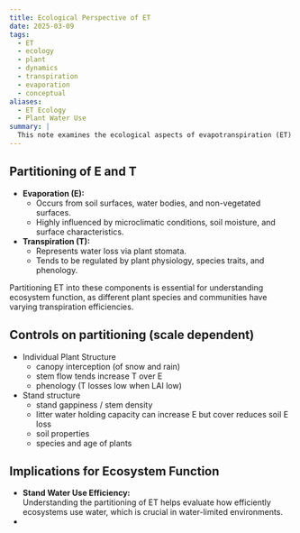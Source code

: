 ```yaml
---
title: Ecological Perspective of ET
date: 2025-03-09
tags:
  - ET
  - ecology
  - plant
  - dynamics
  - transpiration
  - evaporation
  - conceptual
aliases:
  - ET Ecology
  - Plant Water Use
summary: |
  This note examines the ecological aspects of evapotranspiration (ET) with an emphasis on how evaporation and transpiration are partitioned in ecosystems, and the influence of plant dynamics and species-specific traits on water use.
---
```




## Partitioning of E and T
- **Evaporation (E):**
  - Occurs from soil surfaces, water bodies, and non-vegetated surfaces.
  - Highly influenced by microclimatic conditions, soil moisture, and surface characteristics.
- **Transpiration (T):**
  - Represents water loss via plant stomata.
  - Tends to be regulated by plant physiology, species traits, and phenology.
  
Partitioning ET into these components is essential for understanding ecosystem function, as different plant species and communities have varying transpiration efficiencies.

## Controls on partitioning (scale dependent)
- Individual Plant Structure
	- canopy interception (of snow and rain)
	- stem flow tends increase T over E
	- phenology (T losses low when LAI low)
- Stand structure
	- stand gappiness / stem density
	- litter water holding capacity can increase E but cover reduces soil E loss
	- soil properties
	- species and age of plants


## Implications for Ecosystem Function
- **Stand Water Use Efficiency:**  
  Understanding the partitioning of ET helps evaluate how efficiently ecosystems use water, which is crucial in water-limited environments.
-